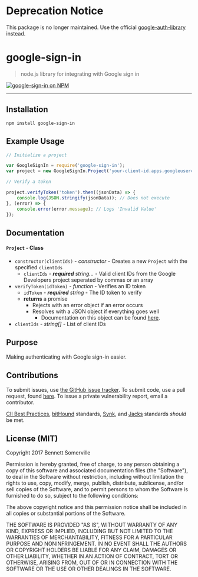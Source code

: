 # Deprecation Notice
This package is no longer maintained. Use the official [google-auth-library](https://www.npmjs.com/package/google-auth-library) instead.

# google-sign-in

> node.js library for integrating with Google sign in

[![google-sign-in on NPM](https://nodei.co/npm/google-sign-in.png)](https://www.npmjs.com/package/google-sign-in)

---

## Installation

```
npm install google-sign-in
```


## Example Usage

```javascript
// Initialize a project

var GoogleSignIn = require('google-sign-in');
var project = new GoogleSignIn.Project('your-client-id.apps.googleusercontent.com', 'your-other-client-id.apps.googleusercontent.com');

// Verify a token

project.verifyToken('token').then((jsonData) => {
	console.log(JSON.stringify(jsonData)); // Does not execute
}, (error) => {
	console.error(error.message); // Logs 'Invalid Value'
});
```

## Documentation

#### `Project` - Class
- `constructor(clientIds)` - *constructor* - Creates a new `Project` with the specified `clientIds`
  - `clientIds` - ***required*** *string...* - Valid client IDs from the Google Developers project seperated by commas or an array
- `verifyToken(idToken)` - *function* - Verifies an ID token
  - `idToken` - ***required*** *string* - The ID token to verify
  - **returns** a promise
    - Rejects with an error object if an error occurs
    - Resolves with a JSON object if everything goes well
      - Documentation on this object can be found [here](https://developers.google.com/identity/sign-in/web/backend-auth#calling-the-tokeninfo-endpoint "data object documentation").
- `clientIds` - *string[]* - List of client IDs

## Purpose

Making authenticating with Google sign-in easier.

## Contributions

To submit issues, use [the GitHub issue tracker](https://github.com/javacoolme/google-sign-in/issues).
To submit code, use a pull request, found [here](https://github.com/javacoolme/google-sign-in/pulls).
To issue a private vulnerability report, email a contributor.

[CII Best Practices](https://bestpractices.coreinfrastructure.org/), [bitHound](https://www.bithound.io/) standards, [Synk](https://snyk.io/), and [Jacks](https://jacks.codiscope.com/) standards *should* be met.

## License (MIT)

Copyright 2017 Bennett Somerville

Permission is hereby granted, free of charge, to any person obtaining a copy of this software and associated documentation files (the "Software"), to deal in the Software without restriction, including without limitation the rights to use, copy, modify, merge, publish, distribute, sublicense, and/or sell copies of the Software, and to permit persons to whom the Software is furnished to do so, subject to the following conditions:

The above copyright notice and this permission notice shall be included in all copies or substantial portions of the Software.

THE SOFTWARE IS PROVIDED "AS IS", WITHOUT WARRANTY OF ANY KIND, EXPRESS OR IMPLIED, INCLUDING BUT NOT LIMITED TO THE WARRANTIES OF MERCHANTABILITY, FITNESS FOR A PARTICULAR PURPOSE AND NONINFRINGEMENT. IN NO EVENT SHALL THE AUTHORS OR COPYRIGHT HOLDERS BE LIABLE FOR ANY CLAIM, DAMAGES OR OTHER LIABILITY, WHETHER IN AN ACTION OF CONTRACT, TORT OR OTHERWISE, ARISING FROM, OUT OF OR IN CONNECTION WITH THE SOFTWARE OR THE USE OR OTHER DEALINGS IN THE SOFTWARE.

